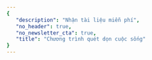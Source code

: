 ```yaml
---
{
   "description": "Nhận tài liệu miễn phí",
   "no_header": true,
   "no_newsletter_cta": true,
   "title": "Chương trình quét dọn cuộc sống"
}
---
```

